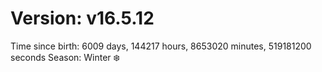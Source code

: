 # Version: v16.5.12
Time since birth: 6009 days, 144217 hours, 8653020 minutes, 519181200 seconds
Season: Winter ❄️
